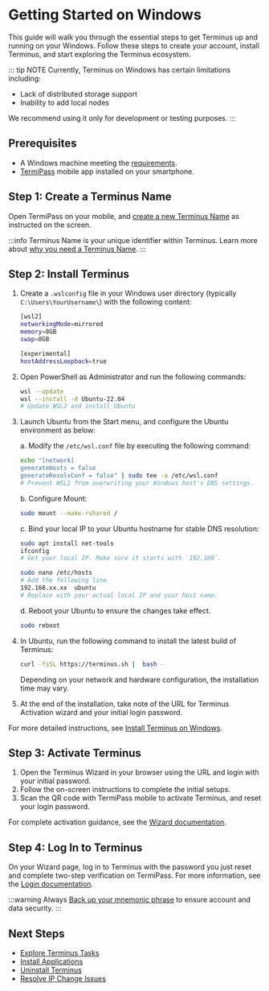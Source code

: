 # Getting Started on Windows

This guide will walk you through the essential steps to get Terminus up and running on your Windows. Follow these steps to create your account, install Terminus, and start exploring the Terminus ecosystem.

::: tip NOTE
Currently, Terminus on Windows has certain limitations including:
- Lack of distributed storage support 
- Inability to add local nodes

We recommend using it only for development or testing purposes.
:::

## Prerequisites

-  A Windows machine meeting the [requirements](../getting-started/index.md#hardware-and-system-requirements).
- [TermiPass](../../../how-to/termipass/overview.md#download-termipass) mobile app installed on your smartphone.

## Step 1: Create a Terminus Name

Open TermiPass on your mobile, and [create a new Terminus Name](../../../how-to/termipass/account/#create-terminus-name) as instructed on the screen.

:::info
Terminus Name is your unique identifier within Terminus.
Learn more about [why you need a Terminus Name](../../terminus/terminus-name.md#why-do-you-need-a-terminus-name).
:::

## Step 2: Install Terminus

1. Create a `.wslconfig` file in your Windows user directory (typically `C:\Users\YourUsername\`) with the following content:
   
   ```bash
   [wsl2]
   networkingMode=mirrored
   memory=8GB 
   swap=0GB

   [experimental]
   hostAddressLoopback=true

2. Open PowerShell as Administrator and run the following commands:
   
   ```bash
   wsl --update
   wsl --install -d Ubuntu-22.04
   # Update WSL2 and install Ubuntu 
   ```

3. Launch Ubuntu from the Start menu, and configure the Ubuntu environment as below:

   a. Modify the `/etc/wsl.conf` file by executing the following command:

      ```bash
      echo "[network]
      generateHosts = false
      generateResolvConf = false" | sudo tee -a /etc/wsl.conf
      # Prevent WSL2 from overwriting your Windows host's DNS settings.
      ```

   b. Configure Mount:

      ```bash
      sudo mount --make-rshared /
      ```

   c. Bind your local IP to your Ubuntu hostname for stable DNS resolution:
  
      ```bash
      sudo apt install net-tools
      ifconfig
      # Get your local IP. Make sure it starts with `192.168`.
      ```
      
      ```bash
      sudo nano /etc/hosts
      # Add the following line
      192.168.xx.xx  ubuntu
      # Replace with your actual local IP and your host name.
      ```

   d. Reboot your Ubuntu to ensure the changes take effect.

      ```bash
      sudo reboot
      ``` 
    
4. In Ubuntu, run the following command to install the latest build of Terminus:

   ```bash
   curl -fsSL https://terminus.sh |  bash -
   ```
   Depending on your network and hardware configuration, the installation time may vary.

5. At the end of the installation, take note of the URL for Terminus Activation wizard and your initial login password.

For more detailed instructions, see [Install Terminus on Windows](../../../how-to/terminus/setup/install/windows.md).

## Step 3: Activate Terminus

1. Open the Terminus Wizard in your browser using the URL and login with your initial password. 
2. Follow the on-screen instructions to complete the initial setups.
3. Scan the QR code with TermiPass mobile to activate Terminus, and reset your login password.

For complete activation guidance, see the [Wizard documentation](../../../how-to/terminus/setup/wizard.md).

## Step 4: Log In to Terminus

On your Wizard page, log in to Terminus with the password you just reset and complete two-step verification on TermiPass. For more information, see the [Login documentation](../../../how-to/terminus/setup/login.md).


:::warning
Always [Back up your mnemonic phrase](../../../how-to/termipass/account/index.md#backup-mnemonic-phrase.md) to ensure account and data security.
:::

## Next Steps 
- [Explore Terminus Tasks](../../../how-to/terminus/)
- [Install Applications](../../../how-to/terminus/market/index.md#install-applications)
- [Uninstall Terminus](../../../developer/develop/advanced/cli.md#terminus-uninstallation-script)
- [Resolve IP Change Issues](../../../developer/develop/advanced/cli.md#resolve-ip-change-issue)
